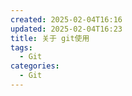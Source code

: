 ```yaml
---
created: 2025-02-04T16:16
updated: 2025-02-04T16:23
title: 关于 git使用
tags:
  - Git
categories: 
  - Git
---
```


